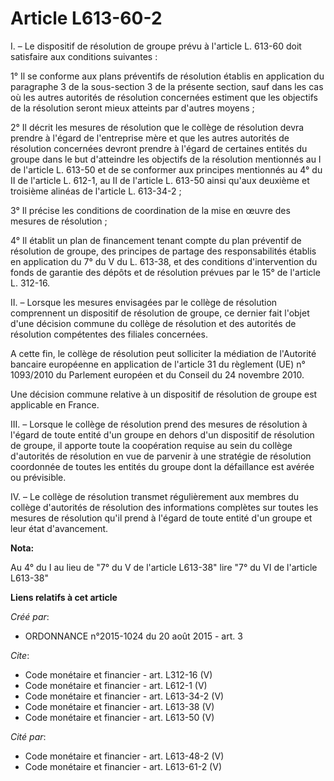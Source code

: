 # Article L613-60-2

I. – Le dispositif de résolution de groupe prévu à l'article L. 613-60 doit satisfaire aux conditions suivantes : 

1° Il se conforme aux plans préventifs de résolution établis en application du paragraphe 3 de la sous-section 3 de la
présente section, sauf dans les cas où les autres autorités de résolution concernées estiment que les objectifs de la
résolution seront mieux atteints par d'autres moyens ; 

2° Il décrit les mesures de résolution que le collège de résolution devra prendre à l'égard de l'entreprise mère et que les
autres autorités de résolution concernées devront prendre à l'égard de certaines entités du groupe dans le but d'atteindre
les objectifs de la résolution mentionnés au I de l'article L. 613-50 et de se conformer aux principes mentionnés au 4° du II
de l'article L. 612-1, au II de l'article L. 613-50 ainsi qu'aux deuxième et troisième alinéas de l'article L. 613-34-2 ; 

3° Il précise les conditions de coordination de la mise en œuvre des mesures de résolution ; 

4° Il établit un plan de financement tenant compte du plan préventif de résolution de groupe, des principes de partage des
responsabilités établis en application du 7° du V du L. 613-38, et des conditions d'intervention du fonds de garantie des
dépôts et de résolution prévues par le 15° de l'article L. 312-16. 

II. – Lorsque les mesures envisagées par le collège de résolution comprennent un dispositif de résolution de groupe, ce
dernier fait l'objet d'une décision commune du collège de résolution et des autorités de résolution compétentes des filiales
concernées. 

A cette fin, le collège de résolution peut solliciter la médiation de l'Autorité bancaire européenne en application de
l'article 31 du règlement (UE) n° 1093/2010 du Parlement européen et du Conseil du 24 novembre 2010. 

Une décision commune relative à un dispositif de résolution de groupe est applicable en France. 

III. – Lorsque le collège de résolution prend des mesures de résolution à l'égard de toute entité d'un groupe en dehors d'un
dispositif de résolution de groupe, il apporte toute la coopération requise au sein du collège d'autorités de résolution en
vue de parvenir à une stratégie de résolution coordonnée de toutes les entités du groupe dont la défaillance est avérée ou
prévisible. 

IV. – Le collège de résolution transmet régulièrement aux membres du collège d'autorités de résolution des informations
complètes sur toutes les mesures de résolution qu'il prend à l'égard de toute entité d'un groupe et leur état d'avancement.

**Nota:**

Au 4° du I au lieu de "7° du V de l'article L613-38" lire "7° du VI de l'article L613-38"

**Liens relatifs à cet article**

_Créé par_:

  - ORDONNANCE n°2015-1024 du 20 août 2015 - art. 3

_Cite_:

  - Code monétaire et financier - art. L312-16 (V)
  - Code monétaire et financier - art. L612-1 (V)
  - Code monétaire et financier - art. L613-34-2 (V)
  - Code monétaire et financier - art. L613-38 (V)
  - Code monétaire et financier - art. L613-50 (V)

_Cité par_:

  - Code monétaire et financier - art. L613-48-2 (V)
  - Code monétaire et financier - art. L613-61-2 (V)
